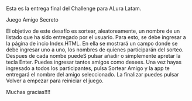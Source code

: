 Esta es la entrega final del Challenge para ALura Latam.

Juego Amigo Secreto

El objetivo de este desafío es sortear, aleatoreamente, un nombre de un listado que ha sido entregado por el usuario.
Para esto, se debe ingresar a la página de incio Index.HTML. 
En ella se mostrará un campo donde se debe ingresar uno a uno, los nombres de quienes participarán del sorteo. Despues de cada nombe puedeS pulsar añadir o simplemente apretar la tecla Enter. 
Puedes ingresar tantos amigos como desees.
Una vez hayas ingresado a todos los participantes, pulsa Sortear Amigo y la app te entregará el nombre del amigo seleccionado.
La finalizar puedes pulsar Volver a empezar para reiniciar el juego.

Muchas gracias!!!!
